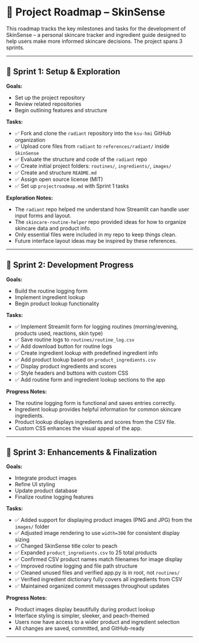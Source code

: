 # 📍 Project Roadmap – SkinSense 

This roadmap tracks the key milestones and tasks for the development of SkinSense – a personal skincare tracker and ingredient guide designed to help users make more informed skincare decisions. The project spans 3 sprints.

---

## 🚀 Sprint 1: Setup & Exploration

**Goals:**

- Set up the project repository  
- Review related repositories  
- Begin outlining features and structure  

**Tasks:**

- ✅ Fork and clone the `radiant` repository into the `ksu-hmi` GitHub organization  
- ✅ Upload core files from `radiant` to `references/radiant/` inside `SkinSense`  
- ✅ Evaluate the structure and code of the `radiant` repo  
- ✅ Create initial project folders: `routines/`, `ingredients/`, `images/`  
- ✅ Create and structure `README.md`  
- ✅ Assign open source license (MIT)  
- ✅ Set up `projectroadmap.md` with Sprint 1 tasks  

**Exploration Notes:**

- The `radiant` repo helped me understand how Streamlit can handle user input forms and layout.  
- The `skincare-routine-helper` repo provided ideas for how to organize skincare data and product info.  
- Only essential files were included in my repo to keep things clean.  
- Future interface layout ideas may be inspired by these references.  

---

## 🚀 Sprint 2: Development Progress

**Goals:**

- Build the routine logging form  
- Implement ingredient lookup  
- Begin product lookup functionality  

**Tasks:**

- ✅ Implement Streamlit form for logging routines (morning/evening, products used, reactions, skin type)  
- ✅ Save routine logs to `routines/routine_log.csv`  
- ✅ Add download button for routine logs  
- ✅ Create ingredient lookup with predefined ingredient info  
- ✅ Add product lookup based on `product_ingredients.csv`  
- ✅ Display product ingredients and scores  
- ✅ Style headers and buttons with custom CSS  
- ✅ Add routine form and ingredient lookup sections to the app  

**Progress Notes:**

- The routine logging form is functional and saves entries correctly.  
- Ingredient lookup provides helpful information for common skincare ingredients.  
- Product lookup displays ingredients and scores from the CSV file.  
- Custom CSS enhances the visual appeal of the app.  

---

## 🚀 Sprint 3: Enhancements & Finalization

**Goals:**

- Integrate product images  
- Refine UI styling  
- Update product database  
- Finalize routine logging features  

**Tasks:**

- ✅ Added support for displaying product images (PNG and JPG) from the `images/` folder  
- ✅ Adjusted image rendering to use `width=300` for consistent display sizing   
- ✅ Changed SkinSense title color to peach  
- ✅ Expanded `product_ingredients.csv` to 25 total products  
- ✅ Confirmed CSV product names match filenames for image display  
- ✅ Improved routine logging and file path structure  
- ✅ Cleaned unused files and verified app.py is in root, not `routines/`  
- ✅ Verified ingredient dictionary fully covers all ingredients from CSV  
- ✅ Maintained organized commit messages throughout updates  

**Progress Notes:**

- Product images display beautifully during product lookup  
- Interface styling is simpler, sleeker, and peach-themed  
- Users now have access to a wider product and ingredient selection  
- All changes are saved, committed, and GitHub-ready  

---
